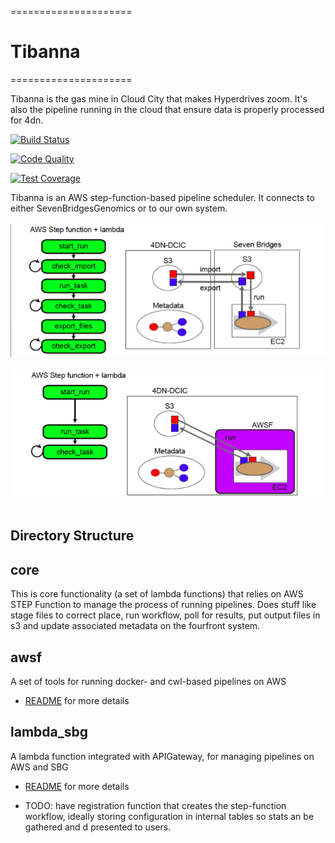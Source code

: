 =====================
# Tibanna
=====================

Tibanna is the gas mine in Cloud City that makes Hyperdrives zoom.  It's also the pipeline running in the cloud that ensure data is properly processed for 4dn.

[![Build Status](https://travis-ci.org/4dn-dcic/tibanna.svg?branch=master)](https://travis-ci.org/4dn-dcic/tibanna)

[![Code Quality](https://api.codacy.com/project/badge/Grade/d2946b5bc0704e5c9a4893426a7e0314)](https://www.codacy.com/app/4dn/tibanna?utm_source=github.com&amp;utm_medium=referral&amp;utm_content=4dn-dcic/tibanna&amp;utm_campaign=Badge_Grade)

[![Test Coverage](https://api.codacy.com/project/badge/Coverage/d2946b5bc0704e5c9a4893426a7e0314)](https://www.codacy.com/app/4dn/tibanna?utm_source=github.com&amp;utm_medium=referral&amp;utm_content=4dn-dcic/tibanna&amp;utm_campaign=Badge_Coverage)

Tibanna is an AWS step-function-based pipeline scheduler. It connects to either SevenBridgesGenomics or to our own system.
<br><br>
![Tibanna-sbg](tibanna_sbg.png)
<br><br>
![Tibanna-awsf](tibanna_awsf.png)
<br><br>


## Directory Structure

## core
This is core functionality (a set of lambda functions) that relies on AWS STEP Function to manage the process of running pipelines.  Does stuff like stage files to correct place, run workflow, poll for results, put output files in s3 and update associated metadata on the fourfront system.


## awsf
A set of tools for running docker- and cwl-based pipelines on AWS
* [README](awsf/README.md) for more details

## lambda_sbg
A lambda function integrated with APIGateway, for managing pipelines on AWS and SBG
* [README](lambda_sbg/README.md) for more details

* TODO: have registration function that creates the step-function workflow, ideally storing
  configuration in internal tables so stats an be gathered and d presented to users. 
